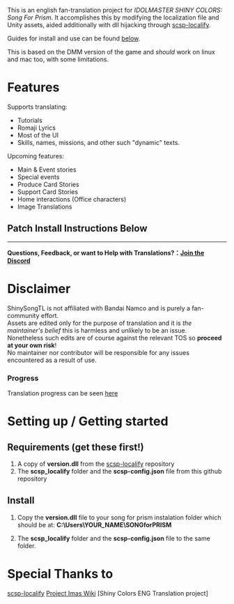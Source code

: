 


This is an english fan-translation project for *IDOLMASTER SHINY COLORS: Song For Prism*.
It accomplishes this by modifying the localization file and Unity assets, aided additionally with dll hijacking through [scsp-localify].

Guides for install and use can be found [below](#setting-up--getting-started).

This is based on the DMM version of the game and *should* work on linux and mac too, with some limitations.  

# Features
Supports translating:
- Tutorials
- Romaji Lyrics
- Most of the UI
- Skills, names, missions, and other such "dynamic" texts.

Upcoming features:
- Main & Event stories
- Special events
- Produce Card Stories
- Support Card Stories
- Home interactions (Office characters)
- Image Translations

## Patch Install Instructions Below  

---
<b>Questions, Feedback, or want to Help with Translations?：[Join the Discord](https://discord.gg/qjrK3hu9Vy)</b>

# Disclaimer
ShinySongTL is not affiliated with Bandai Namco and is purely a fan-community effort.  
Assets are edited only for the purpose of translation and it is *the maintainer's belief* this is harmless and unlikely to be an issue.  
Nonetheless such edits are of course against the relevant TOS so **proceed at your own risk**!  
No maintainer nor contributor will be responsible for any issues encountered as a result of use.


### Progress
Translation progress can be seen [here](https://docs.google.com/spreadsheets/d/1-9RUhuyvV8UxiJggC0Y_s_hqDpIk2k6ZXCI7Rc2SmIw/edit?usp=sharing)

# Setting up / Getting started

## Requirements (get these first!)
1.   A copy of **version.dll** from the [scsp-localify] repository
2.   The **scsp_localify** folder and the **scsp-config.json** file from this github repository

## Install
1. Copy the **version.dll** file to your song for prism instalation folder which should be at:
**C:\Users\YOUR_NAME\SONGforPRISM**

2. The **scsp_localify** folder and the **scsp-config.json** file to the same folder.


# Special Thanks to
[scsp-localify]
[Project Imas Wiki]
[Shiny Colors ENG Translation project]

[Project Imas Wiki]: https://project-imas.wiki/
[scsp-localify]: https://github.com/chinosk6/scsp-localify
[Shiny Colors ENG Patch project]: https://github.com/snowyivu/ShinyColors

